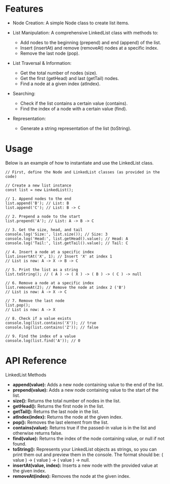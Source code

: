 # Features

  * Node Creation: A simple Node class to create list items.
  * List Manipulation: A comprehensive LinkedList class with methods to:  
    
    * Add nodes to the beginning (prepend) and end (append) of the list.
    * Insert (insertAt) and remove (removeAt) nodes at a specific index.
    * Remove the last node (pop).

* List Traversal & Information:

    * Get the total number of nodes (size).
    * Get the first (getHead) and last (getTail) nodes.
    * Find a node at a given index (atIndex).

* Searching:

    * Check if the list contains a certain value (contains).
    * Find the index of a node with a certain value (find).

* Representation:

    * Generate a string representation of the list (toString).
 

# Usage
Below is an example of how to instantiate and use the LinkedList class.

```
// First, define the Node and LinkedList classes (as provided in the code)

// Create a new list instance
const list = new LinkedList();

// 1. Append nodes to the end
list.append('B'); // List: B
list.append('C'); // List: B -> C

// 2. Prepend a node to the start
list.prepend('A'); // List: A -> B -> C

// 3. Get the size, head, and tail
console.log('Size:', list.size()); // Size: 3
console.log('Head:', list.getHead().value); // Head: A
console.log('Tail:', list.getTail().value); // Tail: C

// 4. Insert a node at a specific index
list.insertAt('X', 1); // Insert 'X' at index 1
// List is now: A -> X -> B -> C

// 5. Print the list as a string
list.toString(); // ( A ) -> ( X ) -> ( B ) -> ( C ) -> null

// 6. Remove a node at a specific index
list.removeAt(2); // Remove the node at index 2 ('B')
// List is now: A -> X -> C

// 7. Remove the last node
list.pop();
// List is now: A -> X

// 8. Check if a value exists
console.log(list.contains('X')); // true
console.log(list.contains('Z')); // false

// 9. Find the index of a value
console.log(list.find('A')); // 0
```


# API Reference
LinkedList Methods
* **append(value):** Adds a new node containing value to the end of the list.
* **prepend(value):** Adds a new node containing value to the start of the list.
* **size():** Returns the total number of nodes in the list.
* **getHead():** Returns the first node in the list.
* **getTail():** Returns the last node in the list.
* **atIndex(index):** Returns the node at the given index.
* **pop():** Removes the last element from the list.
* **contains(value):** Returns true if the passed-in value is in the list and otherwise returns false.
* **find(value):** Returns the index of the node containing value, or null if not found.
* **toString():** Represents your LinkedList objects as strings, so you can print them out and preview them in the console. The format should be: ( value ) -> ( value ) -> ( value ) -> null.
* **insertAt(value, index):** Inserts a new node with the provided value at the given index.
* **removeAt(index):** Removes the node at the given index.
